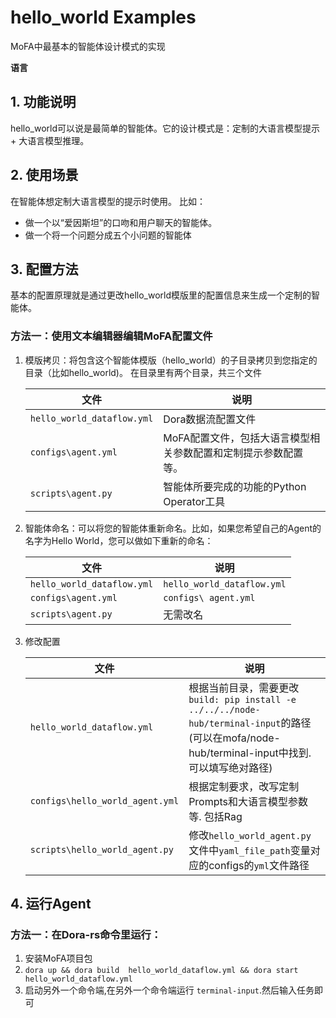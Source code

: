 # hello_world Examples  

MoFA中最基本的智能体设计模式的实现

**语言**


## 1. 功能说明

hello_world可以说是最简单的智能体。它的设计模式是：定制的大语言模型提示 + 大语言模型推理。

## 2. 使用场景

在智能体想定制大语言模型的提示时使用。
比如：

- 做一个以“爱因斯坦”的口吻和用户聊天的智能体。
- 做一个将一个问题分成五个小问题的智能体


## 3. 配置方法

基本的配置原理就是通过更改hello_world模版里的配置信息来生成一个定制的智能体。

### 方法一：使用文本编辑器编辑MoFA配置文件

1. 模版拷贝：将包含这个智能体模版（hello_world）的子目录拷贝到您指定的目录（比如hello_world)。 在目录里有两个目录，共三个文件

   | 文件                           | 说明                                                         |
   |------------------------------| ------------------------------------------------------------ |
   | `hello_world_dataflow.yml`   | Dora数据流配置文件                                           |
   | `configs\agent.yml`          | MoFA配置文件，包括大语言模型相关参数配置和定制提示参数配置等。 |
   | `scripts\agent.py`           | 智能体所要完成的功能的Python Operator工具                    |

2. 智能体命名：可以将您的智能体重新命名。比如，如果您希望自己的Agent的名字为Hello World，您可以做如下重新的命名：

   | 文件                            | 说明                         |
   |-------------------------------|----------------------------|
   | `hello_world_dataflow.yml`    | `hello_world_dataflow.yml` |
   | `configs\agent.yml`           | `configs\ agent.yml`       |
   | `scripts\agent.py`            | 无需改名                       |

   

3. 修改配置

   

   | 文件                            | 说明                                                         |
   | ------------------------------- | ------------------------------------------------------------ |
   | `hello_world_dataflow.yml`      | 根据当前目录，需要更改`build: pip install -e ../../../node-hub/terminal-input`的路径(可以在mofa/node-hub/terminal-input中找到. 可以填写绝对路径) |
   | `configs\hello_world_agent.yml` | 根据定制要求，改写定制Prompts和大语言模型参数等. 包括Rag              |
   | `scripts\hello_world_agent.py`     | 修改`hello_world_agent.py`文件中`yaml_file_path`变量对应的configs的`yml`文件路径                                                     |


## 4. 运行Agent

### 方法一：在Dora-rs命令里运行：

1. 安装MoFA项目包
2. `dora up && dora build  hello_world_dataflow.yml && dora start hello_world_dataflow.yml`
3. 启动另外一个命令端,在另外一个命令端运行 `terminal-input`.然后输入任务即可


